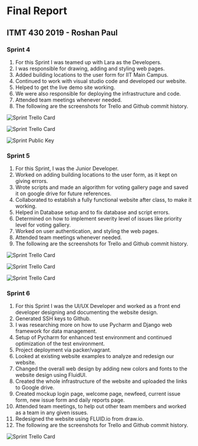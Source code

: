 # Final Report

## ITMT 430 2019 - Roshan Paul

### Sprint 4

1. For this Sprint I was teamed up with Lara as the Developers.
1. I was responsible for drawing, adding and styling web pages.
1. Added building locations to the user form for IIT Main Campus.
1. Continued to work with visual studio code and developed our website.
1. Helped to get the live demo site working.
1. We were also responsible for deploying the infrastructure and code.
1. Attended team meetings whenever needed.
1. The following are the screenshots for Trello and Github commit history.

![Sprint Trello Card](images/sprint4_trello.PNG)


![Sprint Trello Card](images/sprint4_trello1.PNG)


![Sprint Public Key](images/sprint4_publickey.PNG)


### Sprint 5

1. For this Sprint, I was the Junior Developer.
1. Worked on adding building locations to the user form, as it kept on giving errors.
1. Wrote scripts and made an algorithm for voting gallery page and saved it on google drive for future references.
1. Collaborated to establish a fully functional website after class, to make it working.
1. Helped in Database setup and to fix database and script errors.
1. Determined on how to implement severity level of issues like priority level for voting gallery.
1. Worked on user authentication, and styling the web pages.
1. Attended team meetings whenever needed.
1. The following are the screenshots for Trello and Github commit history.

![Sprint Trello Card](images/sprint5_trello.PNG)


![Sprint Trello Card](images/sprint5_trello1.PNG)


![Sprint Trello Card](images/sprint5_trello2.PNG)


### Sprint 6

1. For this Sprint I was the UI/UX Developer and worked as a front end developer designing and documenting the website design.
1. Generated SSH keys to Github.
1. I was researching more on how to use Pycharm and Django web framework for data management.
1. Setup of Pycharm for enhanced test environment and continued optimization of the test environment.
1. Project deployment via packer/vagrant.
1. Looked at existing website examples to analyze and redesign our website.
1. Changed the overall web design by adding new colors and fonts to the website design using FluidUI.
1. Created the whole infrastructure of the website and uploaded the links to Google drive.
1. Created mockup login page, welcome page, newfeed, current issue form, new issue form and daily reports page.
1. Attended team meetings, to help out other team members and worked as a team in any given issues.
1. Redesigned the website using FLUID.io from draw.io.
1. The following are the screenshots for Trello and Github commit history.

![Sprint Trello Card](images/sprint5_trello2.PNG)

